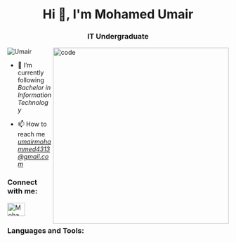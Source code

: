 <h1 align="center">Hi 👋, I'm Mohamed Umair</h1>
<h3 align="center">IT Undergraduate</h3>

<img src="https://user-images.githubusercontent.com/55389276/140866485-8fb1c876-9a8f-4d6a-98dc-08c4981eaf70.gif" alt="code" align="right" width="400">

<p align="left"> <img src="https://komarev.com/ghpvc/?username=bhanuka99&label=Profile%20views&color=0e75b6&style=flat" alt="Umair" /> </p>

- 🌱 I’m currently following *Bachelor in Information Technology*

- 📫 How to reach me *umairmohammed4313@gmail.com*

<h3 align="left">Connect with me:</h3>
<p align="left">
<a href="https://web.facebook.com/Mohamed Umair" target="blank"><img align="center" src="https://raw.githubusercontent.com/rahuldkjain/github-profile-readme-generator/master/src/images/icons/Social/facebook.svg" alt="Mohamed Umair" height="30" width="40" /></a>
</p>

<h3 align="left">Languages and Tools:</h3>

